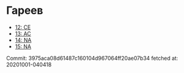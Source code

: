 # Гареев
- [12: CE](12.md)
- [13: AC](13.md)
- [14: NA](14.md)
- [15: NA](15.md)

Commit: 3975aca08d61487c160104d967064ff20ae07b34
 fetched at: 20201001-040418
